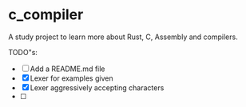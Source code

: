 # c_compiler
A study project to learn more about Rust, C, Assembly and compilers.

TODO"s: 
 - [ ] Add a README.md file 
 - [x] Lexer for examples given
 - [x] Lexer aggressively accepting characters
 - [ ] 


